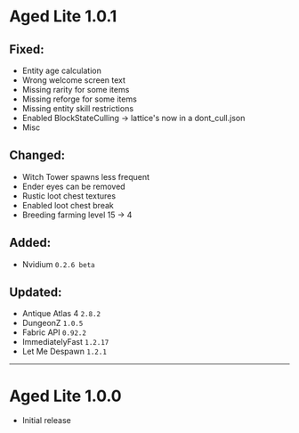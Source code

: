 # Aged Lite 1.0.1

## Fixed:

- Entity age calculation
- Wrong welcome screen text
- Missing rarity for some items
- Missing reforge for some items
- Missing entity skill restrictions
- Enabled BlockStateCulling -> lattice's now in a dont_cull.json
- Misc

## Changed:

- Witch Tower spawns less frequent
- Ender eyes can be removed
- Rustic loot chest textures
- Enabled loot chest break
- Breeding farming level 15 -> 4

## Added:

- Nvidium `0.2.6 beta`

## Updated:

- Antique Atlas 4 `2.8.2`
- DungeonZ `1.0.5`
- Fabric API `0.92.2`
- ImmediatelyFast `1.2.17`
- Let Me Despawn `1.2.1`

---

# Aged Lite 1.0.0

- Initial release